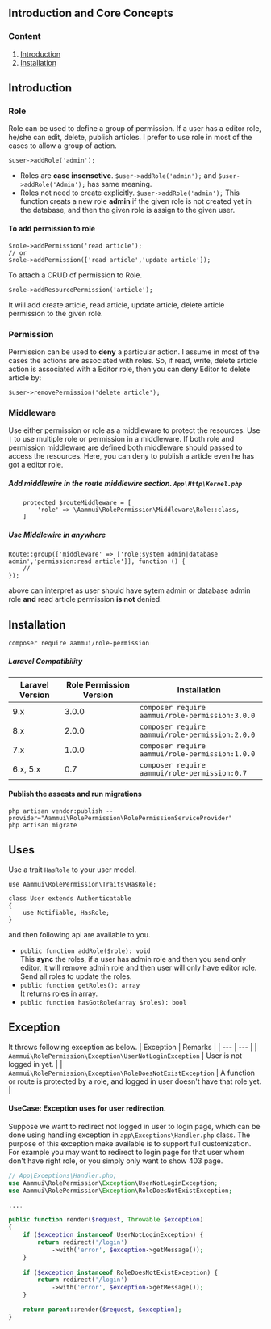 ## Introduction and Core Concepts


### Content
1. [Introduction](https://github.com/bedus-creation/role-permission#introduction)
2. [Installation](https://github.com/bedus-creation/role-permission#installation)


## Introduction 
### Role
Role can be used to define a group of permission. If a user has a editor role, he/she can edit, delete, publish articles. I prefer to use role in most of the cases to allow a group of action.
```
$user->addRole('admin');
```  
* Roles are **case insensetive**. ```$user->addRole('admin');``` and ```$user->addRole('Admin');``` has same meaning.
* Roles not need to create explicitly. ```$user->addRole('admin');``` This function creats a new role **admin** if the given role is not created yet in the database, and then the given role is assign to the given user.  
#### To add permission to role
```
$role->addPermission('read article');
// or 
$role->addPermission(['read article','update article']);
```
To attach a CRUD of permission to Role.
```
$role->addResourcePermission('article');
```
It will add create article, read article, update article, delete article permission to the given role. 

### Permission
Permission can be used to **deny** a particular action. I assume in most of the cases the actions are associated with roles. So, if read, write, delete article action is associated with a Editor role, then you can deny Editor to delete article by:
```  
$user->removePermission('delete article');
```
### Middleware
Use either permission or role as a middleware to protect the resources. Use `|` to use multiple role or permission in a  middleware. If both role and permission middleware are defined both middleware should passed to access the resources. Here, you can deny to publish a article even he has got a editor role.
##### Add middlewire in the route middlewire section. ```App\Http\Kernel.php```
```
    protected $routeMiddleware = [
        'role' => \Aammui\RolePermission\Middleware\Role::class,
    ]
```
##### Use Middlewire in anywhere
```
Route::group(['middleware' => ['role:system admin|database admin','permission:read article']], function () {
    //
});
```
above can interpret as user should have sytem admin or database admin role **and** read article permission **is not** denied.

## Installation
```
composer require aammui/role-permission
```

##### Laravel Compatibility 
| Laravel Version | Role Permission Version | Installation |
|-----------------|-------------------------| --- |
| 9.x             | 3.0.0 | ```composer require aammui/role-permission:3.0.0``` |
| 8.x             | 2.0.0 | ```composer require aammui/role-permission:2.0.0``` |
| 7.x             | 1.0.0 | ```composer require aammui/role-permission:1.0.0``` |
| 6.x, 5.x        | 0.7   | ```composer require aammui/role-permission:0.7``` |


#### Publish the assests and run migrations 
```
php artisan vendor:publish --provider="Aammui\RolePermission\RolePermissionServiceProvider"
php artisan migrate
```


## Uses
Use a trait ```HasRole``` to your user model.
```
use Aammui\RolePermission\Traits\HasRole;

class User extends Authenticatable
{
    use Notifiable, HasRole;
}
```
and then following api are available to you.
* ```public function addRole($role): void ```  
This **sync** the roles, if a user has admin role and then you send only editor, it will remove admin role and then user will only have editor role. Send all roles to update the roles.
* ```public function getRoles(): array```  
It returns roles in array.
* ```public function hasGotRole(array $roles): bool```

## Exception
It throws following exception as below.
| Exception | Remarks |
| --- | --- |
| ```Aammui\RolePermission\Exception\UserNotLoginException``` | User is not logged in yet. |
| ```Aammui\RolePermission\Exception\RoleDoesNotExistException``` | A function or route is protected by a role, and logged in user doesn't have that role yet. |

#### UseCase: Exception uses for user redirection.
Suppose we want to redirect not logged in user to login page, which can be done using handling exception in ```app\Exceptions\Handler.php``` class. The purpose of this exception make available is to support full customization. For example you may want to redirect to login page for that user whom don't have right role, or you simply only want to show 403 page.
```php
// App\Exceptions\Handler.php;
use Aammui\RolePermission\Exception\UserNotLoginException;
use Aammui\RolePermission\Exception\RoleDoesNotExistException;

....

public function render($request, Throwable $exception)
{
    if ($exception instanceof UserNotLoginException) {
        return redirect('/login')
            ->with('error', $exception->getMessage());
    }
    
    if ($exception instanceof RoleDoesNotExistException) {
        return redirect('/login')
            ->with('error', $exception->getMessage());
    }

    return parent::render($request, $exception);
}
```
